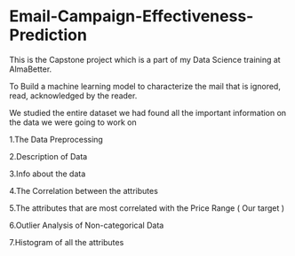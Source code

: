 # Email-Campaign-Effectiveness-Prediction
This is the Capstone project which is a part of my Data Science training at AlmaBetter.


To Build a  machine learning model to characterize the mail that is ignored, read, acknowledged by the reader.


We studied the entire dataset we had found all the important information on the data we were going to work on


1.The Data Preprocessing

2.Description of Data

3.Info about the data

4.The Correlation between the attributes

5.The attributes that are most correlated with the Price Range ( Our target )

6.Outlier Analysis of Non-categorical Data

7.Histogram of all the attributes

